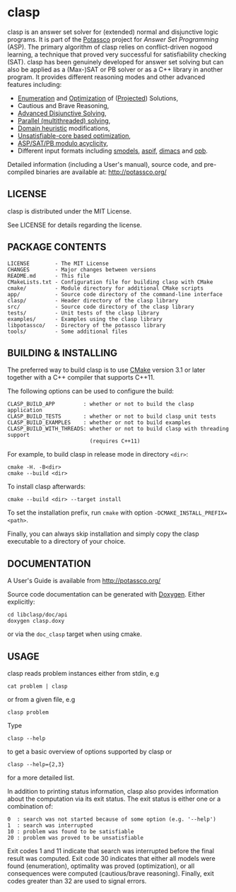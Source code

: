 # clasp

clasp is an answer set solver for (extended) normal and disjunctive logic programs.
It is part of the [Potassco](https://potassco.org) project for *Answer Set Programming* (ASP).
The primary algorithm of clasp relies on conflict-driven nogood learning,
a technique that proved very successful for satisfiability checking (SAT).
clasp has been genuinely developed for answer set solving but can 
also be applied as a (Max-)SAT or PB solver or as a C++ library in another program.
It provides different reasoning modes and other advanced features including:
 
 - [Enumeration][enum] and [Optimization][opt] of ([Projected][proj]) Solutions,
 - Cautious and Brave Reasoning,
 - [Advanced Disjunctive Solving][claspD2],
 - [Parallel (multithreaded) solving][claspmt],
 - [Domain heuristic][hclasp] modifications,
 - [Unsatisfiable-core based optimization][unclasp],
 - [ASP/SAT/PB modulo acyclicity][acyc],
 - Different input formats including [smodels][smodels], [aspif][aspif], [dimacs][dimacs] and [opb][opb].

Detailed information (including a User's manual), source code,
and pre-compiled binaries are available at: http://potassco.org/

## LICENSE
  clasp is distributed under the MIT License.
  
  See LICENSE for details regarding the license.

## PACKAGE CONTENTS
    LICENSE        - The MIT License
    CHANGES        - Major changes between versions
    README.md      - This file
    CMakeLists.txt - Configuration file for building clasp with CMake
    cmake/         - Module directory for additional CMake scripts
    app/           - Source code directory of the command-line interface
    clasp/         - Header directory of the clasp library
    src/           - Source code directory of the clasp library
    tests/         - Unit tests of the clasp library
    examples/      - Examples using the clasp library
    libpotassco/   - Directory of the potassco library
    tools/         - Some additional files
  

## BUILDING & INSTALLING
  The preferred way to build clasp is to use [CMake][cmake] version 3.1 or later
  together with a C++ compiler that supports C++11.

  The following options can be used to configure the build:
  
    CLASP_BUILD_APP         : whether or not to build the clasp application
    CLASP_BUILD_TESTS       : whether or not to build clasp unit tests
    CLASP_BUILD_EXAMPLES    : whether or not to build examples
    CLASP_BUILD_WITH_THREADS: whether or not to build clasp with threading support
                              (requires C++11)

  For example, to build clasp in release mode in directory `<dir>`:

    cmake -H. -B<dir>
    cmake --build <dir>

  To install clasp afterwards:
  
    cmake --build <dir> --target install

  To set the installation prefix, run
  `cmake` with option `-DCMAKE_INSTALL_PREFIX=<path>`.

  Finally, you can always skip installation and simply copy the
  clasp executable to a directory of your choice.

## DOCUMENTATION
  A User's Guide is available from http://potassco.org/
  
  Source code documentation can be generated with [Doxygen][doxygen].
  Either explicitly:
  
    cd libclasp/doc/api
    doxygen clasp.doxy

  or via the `doc_clasp` target when using cmake.

## USAGE
  clasp reads problem instances either from stdin, e.g
  
    cat problem | clasp
  
  or from a given file, e.g
  
    clasp problem

  Type
  
    clasp --help
  
  to get a basic overview of options supported by clasp or
  
    clasp --help={2,3}
  
  for a more detailed list.

  In addition to printing status information, clasp also
  provides information about the computation via its exit status.
  The exit status is either one or a combination of:
    
    0  : search was not started because of some option (e.g. '--help')
    1  : search was interrupted
    10 : problem was found to be satisfiable
    20 : problem was proved to be unsatisfiable
  
  Exit codes 1 and 11 indicate that search was interrupted before
  the final result was computed. Exit code 30 indicates that either
  all models were found (enumeration), optimality was proved (optimization),
  or all consequences were computed (cautious/brave reasoning).
  Finally, exit codes greater than 32 are used to signal errors.

[enum]: https://www.cs.uni-potsdam.de/wv/publications/#DBLP:conf/lpnmr/GebserKNS07
[proj]: https://www.cs.uni-potsdam.de/wv/publications/#DBLP:conf/cpaior/GebserKS09
[opt]: https://www.cs.uni-potsdam.de/wv/publications/#DBLP:journals/tplp/GebserKS11
[claspmt]: https://www.cs.uni-potsdam.de/wv/publications/#DBLP:journals/tplp/GebserKS12
[claspD2]: https://www.cs.uni-potsdam.de/wv/publications/#DBLP:conf/ijcai/GebserKS13
[hclasp]: https://www.cs.uni-potsdam.de/wv/publications/#DBLP:conf/aaai/GebserKROSW13
[unclasp]: https://www.cs.uni-potsdam.de/wv/publications/#DBLP:conf/iclp/AndresKMS12
[acyc]: https://www.cs.uni-potsdam.de/wv/publications/#DBLP:journals/fuin/BomansonGJKS16
[aspif]: https://www.cs.uni-potsdam.de/wv/publications/#DBLP:conf/iclp/GebserKKOSW16x
[smodels]: http://www.tcs.hut.fi/Software/smodels/lparse.ps
[dimacs]: http://www.satcompetition.org/2009/format-benchmarks2009.html
[opb]: https://www.cril.univ-artois.fr/PB09/solver_req.html
[doxygen]: https://www.stack.nl/~dimitri/doxygen/
[cmake]: https://cmake.org/
